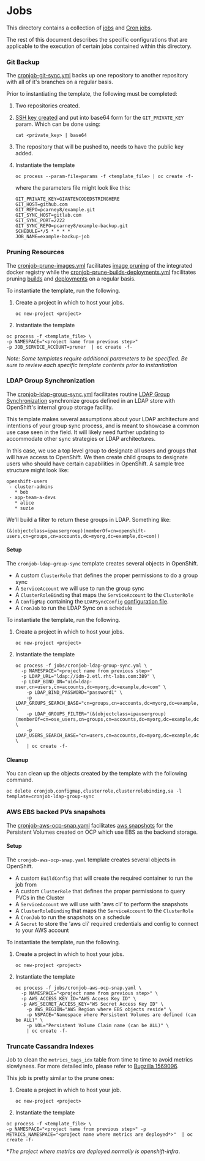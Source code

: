 # Jobs

This directory contains a collection of [jobs](https://docs.openshift.com/container-platform/latest/dev_guide/jobs.html) and [Cron jobs](https://docs.openshift.com/container-platform/latest/dev_guide/cron_jobs.html).

The rest of this document describes the specific configurations that are applicable to the execution of certain jobs contained within this directory.

### Git Backup

The [cronjob-git-sync.yml](cronjob-git-sync.yml) backs up one repository to another repository with all of it's branches on a regular basis.

Prior to instantiating the template, the following must be completed:

1. Two repositories created.

2. [SSH key created](https://help.github.com/articles/generating-a-new-ssh-key-and-adding-it-to-the-ssh-agent/) and put into base64 form for the `GIT_PRIVATE_KEY` param. Which can be done using:

	```
	cat <private_key> | base64
	```

2. The repository that will be pushed to, needs to have the public key added.

3. Instantiate the template

    ```
    oc process --param-file=params -f <template_file> | oc create -f-
    ```

   where the parameters file might look like this:
    ```
    GIT_PRIVATE_KEY=GIANTENCODEDSTRINGHERE
    GIT_HOST=github.com
    GIT_REPO=pcarney8/example.git
    GIT_SYNC_HOST=gitlab.com
    GIT_SYNC_PORT=2222
    GIT_SYNC_REPO=pcarney8/example-backup.git
    SCHEDULE=*/5 * * * *
    JOB_NAME=example-backup-job
    ```

### Pruning Resources

The [cronjob-prune-images.yml](cronjob-prune-images.yml) facilitates [image pruning](https://docs.openshift.com/container-platform/latest/admin_guide/pruning_resources.html#pruning-images) of the integrated docker registry while the [cronjob-prune-builds-deployments.yml](cronjob-prune-builds-deployments.yml) facilitates pruning [builds](https://docs.openshift.com/container-platform/latest/admin_guide/pruning_resources.html#pruning-builds) and [deployments](https://docs.openshift.com/container-platform/latest/admin_guide/pruning_resources.html#pruning-deployments) on a regular basis.

To instantiate the template, run the following.

1. Create a project in which to host your jobs.
	```
	oc new-project <project>
	```

2. Instantiate the template
```
oc process -f <template_file> \
-p NAMESPACE="<project name from previous step>"
-p JOB_SERVICE_ACCOUNT=pruner  | oc create -f-
```

*Note: Some templates require additional parameters to be specified. Be sure to review each specific template contents prior to instantiation*

### LDAP Group Synchronization

The [cronjob-ldap-group-sync.yml](cronjob-ldap-group-sync.yml) facilitates routine [LDAP Group Synchronization](https://docs.openshift.com/container-platform/latest/install_config/syncing_groups_with_ldap.html) synchronize groups defined in an LDAP store with OpenShift's internal group storage facility.

This template makes several assumptions about your LDAP architecture and intentions of your group sync process, and is meant to showcase a common use case seen in the field. It will likely need further updating to accommodate other sync strategies or LDAP architectures.

In this case, we use a top level group to designate all users and groups that will have access to OpenShift. We then create child groups to designate users who should have certain capabilities in OpenShift. A sample tree structure might look like:

```
openshift-users
 - cluster-admins
   * bob
 - app-team-a-devs
   * alice
   * suzie
```

We'll build a filter to return these groups in LDAP. Something like:
```
(&(objectclass=ipausergroup)(memberOf=cn=openshift-users,cn=groups,cn=accounts,dc=myorg,dc=example,dc=com))
```

#### Setup

The `cronjob-ldap-group-sync` template creates several objects in OpenShift.

* A custom `ClusterRole` that defines the proper permissions to do a group sync
* A `ServiceAccount` we will use to run the group sync
* A `ClusterRoleBinding` that maps the `ServiceAccount` to the `ClusterRole`
* A `ConfigMap` containing the `LDAPSyncConfig` [configuration file](https://docs.openshift.com/container-platform/latest/install_config/syncing_groups_with_ldap.html#configuring-ldap-sync).
* A `CronJob` to run the LDAP Sync on a schedule

To instantiate the template, run the following.

1. Create a project in which to host your jobs.
	```
	oc new-project <project>
	```
2. Instantiate the template
	```
	oc process -f jobs/cronjob-ldap-group-sync.yml \
	  -p NAMESPACE="<project name from previous step>"
	  -p LDAP_URL="ldap://idm-2.etl.rht-labs.com:389" \
	  -p LDAP_BIND_DN="uid=ldap-user,cn=users,cn=accounts,dc=myorg,dc=example,dc=com" \
		-p LDAP_BIND_PASSWORD="password1" \
		-p LDAP_GROUPS_SEARCH_BASE="cn=groups,cn=accounts,dc=myorg,dc=example,dc=com" \
		-p LDAP_GROUPS_FILTER="(&(objectclass=ipausergroup)(memberOf=cn=ose_users,cn=groups,cn=accounts,dc=myorg,dc=example,dc=com))" \
		-p LDAP_USERS_SEARCH_BASE="cn=users,cn=accounts,dc=myorg,dc=example,dc=com" \
		| oc create -f-
	```

#### Cleanup

You can clean up the objects created by the template with the following command.

```
oc delete cronjob,configmap,clusterrole,clusterrolebinding,sa -l template=cronjob-ldap-group-sync
```

### AWS EBS backed PVs snapshots

The [cronjob-aws-ocp-snap.yaml](cronjob-aws-ocp-snap.yaml) facilitates [aws snapshots](http://docs.aws.amazon.com/AWSEC2/latest/UserGuide/ebs-creating-snapshot.html) for the Persistent Volumes created on OCP which use EBS as the backend storage.

#### Setup

The `cronjob-aws-ocp-snap.yaml` template creates several objects in OpenShift.

* A custom `BuildConfig` that will create the required container to run the job from
* A custom `ClusterRole` that defines the proper permissions to query PVCs in the Cluster
* A `ServiceAccount` we will use with 'aws cli' to perform the snapshots
* A `ClusterRoleBinding` that maps the `ServiceAccount` to the `ClusterRole`
* A `CronJob` to run the snapshots on a schedule
* A `Secret` to store the 'aws cli' required credentials and config to connect to your AWS account

To instantiate the template, run the following.

1. Create a project in which to host your jobs.
	```
	oc new-project <project>
	```
2. Instantiate the template
	```
	oc process -f jobs/cronjob-aws-ocp-snap.yaml \
	  -p NAMESPACE="<project name from previous step>" \
	  -p AWS_ACCESS_KEY_ID="AWS Access Key ID" \
	  -p AWS_SECRET_ACCESS_KEY="WS Secret Access Key ID" \
		-p AWS_REGION="AWS Region where EBS objects reside" \
		-p NSPACE="Namespace where Persistent Volumes are defined (can be ALL)" \
		-p VOL="Persistent Volume Claim name (can be ALL)" \
		| oc create -f-
	```

### Truncate Cassandra Indexes

Job to clean the `metrics_tags_idx` table from time to time to avoid metrics slowlyness. For more detailed info, please refer to [Bugzilla 1569096](https://bugzilla.redhat.com/show_bug.cgi?id=1569096).

This job is pretty similar to the prune ones:

1. Create a project in which to host your job.
	```
	oc new-project <project>
	```

2. Instantiate the template
```
oc process -f <template_file> \
-p NAMESPACE="<project name from previous step>" -p METRICS_NAMESPACE="<project name where metrics are deployed*>"  | oc create -f-
```

**The project where metrics are deployed normally is openshift-infra*.
